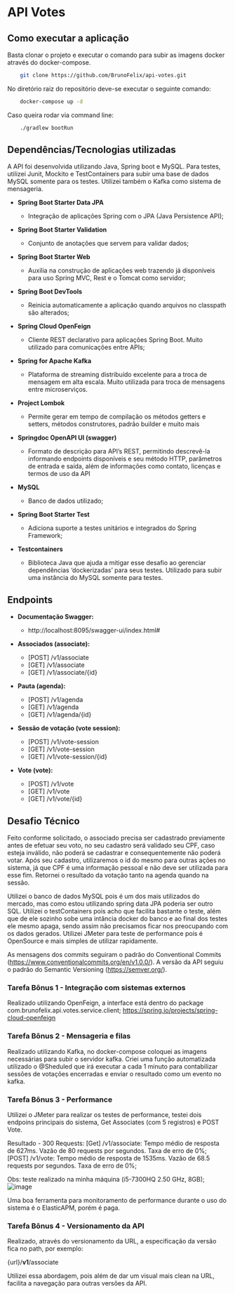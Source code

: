 # API Votes

## Como executar a aplicação

Basta clonar o projeto e executar o comando para subir as imagens docker através do docker-compose.

```sh
    git clone https://github.com/BrunoFelix/api-votes.git
```

No diretório raiz do repositório deve-se executar o seguinte comando:

```sh
    docker-compose up -d
```
Caso queira rodar via command line:

```sh
    ./gradlew bootRun
```

## Dependências/Tecnologias utilizadas

A API foi desenvolvida utilizando Java, Spring boot e MySQL. Para testes, utilizei Junit, Mockito e TestContainers para subir uma
base de dados MySQL somente para os testes. Utilizei também o Kafka como sistema de mensageria.

- **Spring Boot Starter Data JPA**
  - Integração de aplicações Spring com o JPA (Java Persistence API);
  
- **Spring Boot Starter Validation**
  - Conjunto de anotações que servem para validar dados;
  
- **Spring Boot Starter Web**
  - Auxilia na construção de aplicações web trazendo já disponíveis para uso Spring MVC, Rest e o Tomcat como servidor;

- **Spring Boot DevTools**
  - Reinicia automaticamente a aplicação quando arquivos no classpath são alterados;
  
- **Spring Cloud OpenFeign**
  - Cliente REST declarativo para aplicações Spring Boot. Muito utilizado para comunicações entre APIs;
  
- **Spring for Apache Kafka**
  - Plataforma de streaming distribuído excelente para a troca de mensagem em alta escala. Muito utilizada para troca de mensagens entre microserviços.
  
- **Project Lombok**
  - Permite gerar em tempo de compilação os métodos getters e setters, métodos construtores, padrão builder e muito mais

- **Springdoc OpenAPI UI (swagger)**
  - Formato de descrição para API’s REST, permitindo descrevê-la informando endpoints disponíveis e seu método HTTP, parâmetros de entrada e saída, além de informações como contato, licenças e termos de uso da API

- **MySQL**
  - Banco de dados utilizado;

- **Spring Boot Starter Test**
  - Adiciona suporte a testes unitários e integrados do Spring Framework;
  
- **Testcontainers**
  - Biblioteca Java que ajuda a mitigar esse desafio ao gerenciar dependências ‘dockerizadas’ para seus testes. Utilizado para subir uma instância do MySQL somente para testes.

## Endpoints

- **Documentação Swagger:**
  - http://localhost:8095/swagger-ui/index.html#

- **Associados (associate):**
  - [POST] /v1/associate
  - [GET] /v1/associate
  - [GET] /v1/associate/{id}

- **Pauta (agenda):**
    - [POST] /v1/agenda
    - [GET] /v1/agenda
    - [GET] /v1/agenda/{id}

- **Sessão de votação (vote session):**
    - [POST] /v1/vote-session
    - [GET] /v1/vote-session
    - [GET] /v1/vote-session/{id}
  
- **Vote (vote):**
    - [POST] /v1/vote
    - [GET] /v1/vote
    - [GET] /v1/vote/{id}

## Desafio Técnico

Feito conforme solicitado, o associado precisa ser cadastrado previamente antes de efetuar seu voto, no seu cadastro será validado seu CPF, caso esteja inválido, não poderá se cadastrar e consequentemente não poderá votar. Após seu cadastro, utilizaremos o id do mesmo para outras ações no sistema, já que CPF é uma informação pessoal e não deve ser utilizada para esse fim. Retornei o resultado da votação tanto na agenda quando na sessão.

Utilizei o banco de dados MySQL pois é um dos mais utilizados do mercado, mas como estou utilizando spring data JPA poderia ser outro SQL. 
Utilizei o testContainers pois acho que facilita bastante o teste, além que de ele sozinho sobe uma intância docker do banco e ao final dos testes ele mesmo apaga, sendo assim não precisamos ficar nos preocupando com os dados gerados.
Utilizei JMeter para teste de performance pois é OpenSource e mais simples de utilizar rapidamente.

As mensagens dos commits seguiram o padrão do Conventional Commits (https://www.conventionalcommits.org/en/v1.0.0/).
A versão da API seguiu o padrão do Semantic Versioning (https://semver.org/).

### Tarefa Bônus 1 - Integração com sistemas externos

Realizado utilizando OpenFeign, a interface está dentro do package com.brunofelix.api.votes.service.client;
https://spring.io/projects/spring-cloud-openfeign

### Tarefa Bônus 2 - Mensageria e filas

Realizado utilizando Kafka, no docker-compose coloquei as imagens necessárias para subir o servidor kafka. 
Criei uma função automatizada utilizado o @Sheduled que irá executar a cada 1 minuto para contabilizar
sessões de votações encerradas e enviar o resultado como um evento no kafka.

### Tarefa Bônus 3 - Performance

Utilizei o JMeter para realizar os testes de performance, testei dois endpoins principais do sistema, Get Associates (com 5 registros) e POST Vote.

Resultado - 300 Requests:
[Get] /v1/associate: Tempo médio de resposta de 627ms. Vazão de 80 requests por segundos. Taxa de erro de 0%;
[POST] /v1/vote: Tempo médio de resposta de 1535ms. Vazão de 68.5 requests por segundos. Taxa de erro de 0%;

Obs: teste realizado na minha máquina (i5-7300HQ 2.50 GHz, 8GB);
![image](https://user-images.githubusercontent.com/11357706/194333289-433b2086-4537-40cc-8588-d5e5919df847.png)

Uma boa ferramenta para monitoramento de performance durante o uso do sistema é o ElasticAPM, porém é paga.

### Tarefa Bônus 4 - Versionamento da API

Realizado, através do versionamento da URL, a especificação da versão fica no path, por exemplo:

{url}/**v1**/associate

Utilizei essa abordagem, pois além de dar um visual mais clean na URL, facilita a navegação para outras versões da API.
